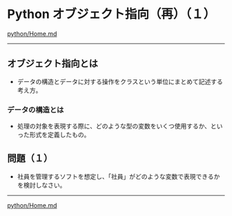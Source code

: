 # Python オブジェクト指向（再）（１）

[python/Home.md](Home.md)

---

## オブジェクト指向とは

* データの構造とデータに対する操作をクラスという単位にまとめて記述する考え方。
  
### データの構造とは

* 処理の対象を表現する際に、どのような型の変数をいくつ使用するか、といった形式を定義したもの。

## 問題（１）

* 社員を管理するソフトを想定し、「社員」がどのような変数で表現できるかを検討しなさい。

---

[python/Home.md](Home.md)
